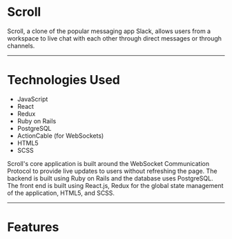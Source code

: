 # Scroll

Scroll, a clone of the popular messaging app Slack, allows users from a workspace to live chat with each other through direct messages or through channels. 

<hr/>

# Technologies Used

* JavaScript
* React
* Redux
* Ruby on Rails
* PostgreSQL
* ActionCable (for WebSockets)
* HTML5
* SCSS

Scroll's core application is built around the WebSocket Communication Protocol to provide live updates to users without refreshing the page. The backend is built using Ruby on Rails and the database uses PostgreSQL. The front end is built using React.js, Redux for the global state management of the application, HTML5, and SCSS. 

<hr/>

# Features



